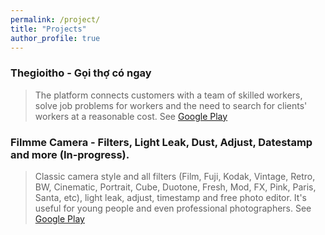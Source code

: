 ```yaml
---
permalink: /project/
title: "Projects"
author_profile: true
---
```

### Thegioitho - Gọi thợ có ngay
  > The platform connects customers with a team of skilled workers, solve job problems for workers and the need to search for clients' workers at a reasonable cost. 
  See [Google Play](https://play.google.com/store/apps/details?id=com.ksoft.thegioitho)

### Filmme Camera - Filters, Light Leak, Dust, Adjust, Datestamp and more (In-progress).
  > Classic camera style and all filters (Film, Fuji, Kodak, Vintage, Retro, BW, Cinematic, Portrait, Cube, Duotone, Fresh, Mod, FX, Pink, Paris, Santa, etc), light leak, adjust, timestamp and free photo editor. It's useful for young people and even professional photographers.
  See [Google Play](https://play.google.com/store/apps/details?id=com.bonheur.filmme)  
